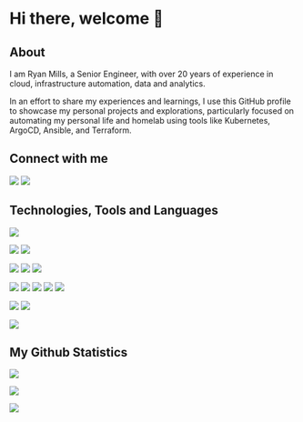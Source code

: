 # Hi there, welcome 👋

## About

I am Ryan Mills, a Senior Engineer, with over 20 years of experience in cloud, infrastructure automation, data and analytics.

In an effort to share my experiences and learnings, I use this GitHub profile to showcase my personal projects and explorations, particularly focused on automating my personal life and homelab using tools like Kubernetes, ArgoCD, Ansible, and Terraform. 

## Connect with me

[![](https://img.shields.io/badge/-LinkedIn-informational?style=for-the-badge&logo=linkedin&logoColor=white&color=blue)](https://www.linkedin.com/in/ryan-mills-bab71772/)
[![](https://img.shields.io/badge/-Email-informational?style=for-the-badge&logo=gmail&logoColor=white&color=blue)](mailto:rm.rcmills@gmail.com)


## Technologies, Tools and Languages

[![](https://img.shields.io/badge/Cloud-Google_Cloud-informational?style=for-the-badge&logo=google-cloud&logoColor=white&color=blue)](https://cloud.google.com/)

![](https://img.shields.io/badge/Editor-VS_Code-informational?style=for-the-badge&logo=visual-studio-code&logoColor=white&color=blue)
![](https://img.shields.io/badge/Editor-NeoVim-informational?style=for-the-badge&logo=neovim&logoColor=white&color=blue)

![](https://img.shields.io/badge/OS-Linux-informational?style=for-the-badge&logo=linux&logoColor=white&color=blue)
![](https://img.shields.io/badge/OS-Arch-informational?style=for-the-badge&logo=archlinux&logoColor=white&color=blue)
![](https://img.shields.io/badge/OS-MacOS-informational?style=for-the-badge&logo=apple&logoColor=white&color=blue)

![](https://img.shields.io/badge/Code-Golang-informational?style=for-the-badge&logo=go&logoColor=white&color=blue)
![](https://img.shields.io/badge/Code-Zig-informational?style=for-the-badge&logo=zig&logoColor=white&color=blue)
![](https://img.shields.io/badge/Code-Python-informational?style=for-the-badge&logo=python&logoColor=white&color=blue)
![](https://img.shields.io/badge/Code-JavaScript-informational?style=for-the-badge&logo=javascript&logoColor=white&color=blue)
![](https://img.shields.io/badge/Code-C%23-informational?style=for-the-badge&logo=c-sharp&logoColor=white&color=blue)

![](https://img.shields.io/badge/Shell-Bash-informational?style=for-the-badge&logo=gnu-bash&logoColor=white&color=blue)
![](https://img.shields.io/badge/Shell-Zsh-informational?style=for-the-badge&logo=gnu-bash&logoColor=white&color=blue)

![](https://img.shields.io/badge/Tools-Kubernetes-informational?style=for-the-badge&logo=kubernetes&logoColor=white&color=blue)


## My Github Statistics

<p><img src="https://github-readme-stats.vercel.app/api/top-langs/?username=ryamill&theme=tokyonight&count_private=true&langs_count=8&size_weight=0.5&count_weight=0.5&layout=compact&card_width=466"/></p>
<p><img src="https://github-readme-stats.vercel.app/api?username=ryamill&theme=tokyonight&count_private=true&show_icons=true&rank_icon=github"/></p>
<p><img src="https://streak-stats.demolab.com/?user=ryamill&theme=tokyonight&count_private=true" /></p>
